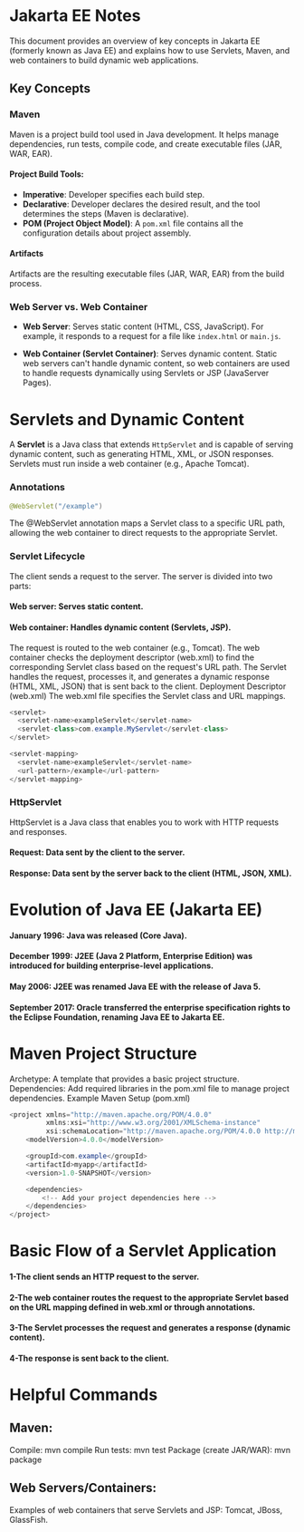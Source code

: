 # Jakarta EE Notes

This document provides an overview of key concepts in Jakarta EE (formerly known as Java EE) and explains how to use Servlets, Maven, and web containers to build dynamic web applications.

## Key Concepts

### Maven
Maven is a project build tool used in Java development. It helps manage dependencies, run tests, compile code, and create executable files (JAR, WAR, EAR).

#### Project Build Tools:
- **Imperative**: Developer specifies each build step.
- **Declarative**: Developer declares the desired result, and the tool determines the steps (Maven is declarative).
- **POM (Project Object Model)**: A `pom.xml` file contains all the configuration details about project assembly.

#### Artifacts
Artifacts are the resulting executable files (JAR, WAR, EAR) from the build process.

### Web Server vs. Web Container

- **Web Server**: Serves static content (HTML, CSS, JavaScript). For example, it responds to a request for a file like `index.html` or `main.js`.
  
- **Web Container (Servlet Container)**: Serves dynamic content. Static web servers can't handle dynamic content, so web containers are used to handle requests dynamically using Servlets or JSP (JavaServer Pages).

# Servlets and Dynamic Content

A **Servlet** is a Java class that extends `HttpServlet` and is capable of serving dynamic content, such as generating HTML, XML, or JSON responses. Servlets must run inside a web container (e.g., Apache Tomcat).

### Annotations
```java
@WebServlet("/example")
```
The @WebServlet annotation maps a Servlet class to a specific URL path, allowing the web container to direct requests to the appropriate Servlet.

### Servlet Lifecycle
The client sends a request to the server.
The server is divided into two parts:
#### Web server: Serves static content.
#### Web container: Handles dynamic content (Servlets, JSP).
The request is routed to the web container (e.g., Tomcat).
The web container checks the deployment descriptor (web.xml) to find the corresponding Servlet class based on the request's URL path.
The Servlet handles the request, processes it, and generates a dynamic response (HTML, XML, JSON) that is sent back to the client.
Deployment Descriptor (web.xml)
The web.xml file specifies the Servlet class and URL mappings.

```java
<servlet>
  <servlet-name>exampleServlet</servlet-name>
  <servlet-class>com.example.MyServlet</servlet-class>
</servlet>

<servlet-mapping>
  <servlet-name>exampleServlet</servlet-name>
  <url-pattern>/example</url-pattern>
</servlet-mapping>
```
### HttpServlet
HttpServlet is a Java class that enables you to work with HTTP requests and responses.

#### Request: Data sent by the client to the server.
#### Response: Data sent by the server back to the client (HTML, JSON, XML).
# Evolution of Java EE (Jakarta EE)
#### January 1996: Java was released (Core Java).
#### December 1999: J2EE (Java 2 Platform, Enterprise Edition) was introduced for building enterprise-level applications.
#### May 2006: J2EE was renamed Java EE with the release of Java 5.
#### September 2017: Oracle transferred the enterprise specification rights to the Eclipse Foundation, renaming Java EE to Jakarta EE.
# Maven Project Structure
Archetype: A template that provides a basic project structure.
Dependencies: Add required libraries in the pom.xml file to manage project dependencies.
Example Maven Setup (pom.xml)
```java
<project xmlns="http://maven.apache.org/POM/4.0.0"
         xmlns:xsi="http://www.w3.org/2001/XMLSchema-instance"
         xsi:schemaLocation="http://maven.apache.org/POM/4.0.0 http://maven.apache.org/xsd/maven-4.0.0.xsd">
    <modelVersion>4.0.0</modelVersion>

    <groupId>com.example</groupId>
    <artifactId>myapp</artifactId>
    <version>1.0-SNAPSHOT</version>

    <dependencies>
        <!-- Add your project dependencies here -->
    </dependencies>
</project>
```
# Basic Flow of a Servlet Application
#### 1-The client sends an HTTP request to the server.
#### 2-The web container routes the request to the appropriate Servlet based on the URL mapping defined in web.xml or through annotations.
#### 3-The Servlet processes the request and generates a response (dynamic content).
#### 4-The response is sent back to the client.
# Helpful Commands
## Maven:
Compile: mvn compile
Run tests: mvn test
Package (create JAR/WAR): mvn package
## Web Servers/Containers:
Examples of web containers that serve Servlets and JSP: Tomcat, JBoss, GlassFish.
